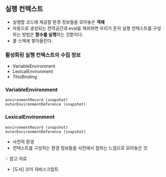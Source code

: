 ## 실행 컨텍스트

- 실행할 코드에 제공할 환경 정보들을 모아놓은 **객체**
- 자동으로 생성되는 전역공간과 eval을 제외하면 우리가 흔히 실행 컨텍스트를 구성하는 방법은 **함수를 실행**하는 것뿐이다.
- 콜 스택에 쌓아올린다. 

### 활성화된 실행 컨텍스트의 수집 정보

- VariableEnvironment
- LexicalEnvironment
- ThisBinding

### VariableEnvironment

```
environmentRecord (snapshot)
outerEnvironmentReference (snapshot)
```

### LexicalEnvironment

```
environmentRecord (snapshot)
outerEnvironmentReference (snapshot)
```

- 사전적 환경
- 컨텍스트를 구성하는 환경 정보들을 사전에서 접하는 느낌으로 모아놓은 것







💡 참고 자료

- [도서] 코어 자바스크립트 




